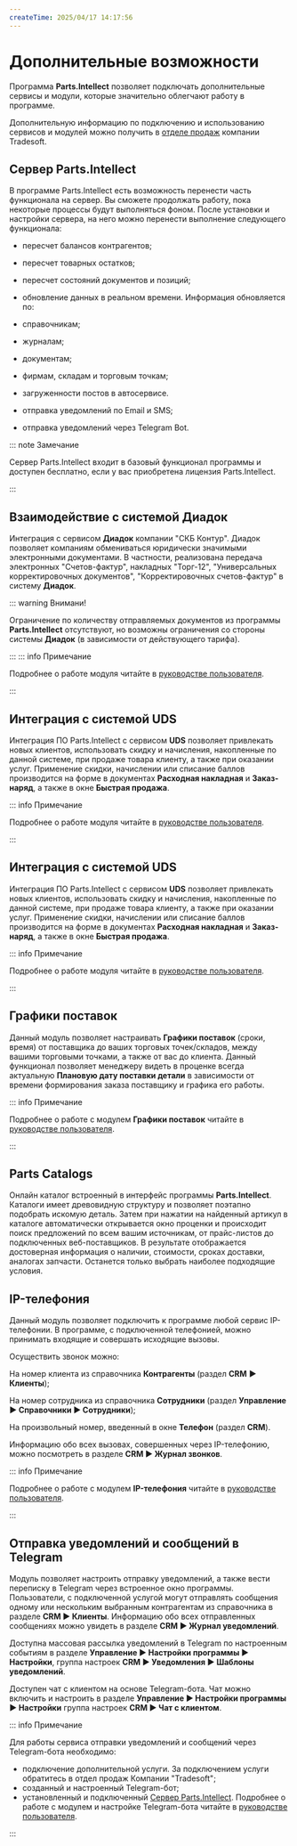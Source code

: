 ```yaml
---
createTime: 2025/04/17 14:17:56
---
```

# Дополнительные возможности

Программа **Parts.Intellect** позволяет подключать дополнительные сервисы и модули, которые значительно облегчают работу в программе.

Дополнительную информацию по подключению и использованию сервисов и модулей можно получить в [отделе продаж](https://www.tradesoft.ru/about/contacts/) компании Tradesoft.

## Сервер Parts.Intellect

В программе Parts.Intellect есть возможность перенести часть функционала на сервер. Вы сможете продолжать работу, пока некоторые процессы будут выполняться фоном. После установки и настройки сервера, на него можно перенести выполнение следующего функционала:

- пересчет балансов контрагентов;

- пересчет товарных остатков;

- пересчет состояний документов и позиций;

- обновление данных в реальном времени. Информация обновляется по:

- справочникам;

- журналам;

- документам;

- фирмам, складам и торговым точкам;

- загруженности постов в автосервисе.

- отправка уведомлений по Email и SMS;

- отправка уведомлений через Telegram Bot.

::: note Замечание

Сервер Parts.Intellect входит в базовый функционал программы и доступен бесплатно, если у вас приобретена лицензия Parts.Intellect.

:::

## Взаимодействие с системой Диадок
Интеграция с сервисом **Диадок** компании "СКБ Контур". Диадок позволяет компаниям обмениваться юридически значимыми электронными документами. В частности, реализована передача электронных "Счетов-фактур", накладных "Торг-12", "Универсальных корректировочных документов", "Корректировочных счетов-фактур" в систему **Диадок**.

::: warning Внимани!

Ограничение по количеству отправляемых документов из программы **Parts.Intellect** отсутствуют, но возможны ограничения со стороны системы **Диадок** (в зависимости от действующего тарифа).

:::
::: info Примечание

Подробнее о работе модуля читайте в [руководстве пользователя](https://product-doc.tradesoft.ru/ai/diadok/index.htm).

:::

## **Интеграция с системой UDS**
Интеграция ПО Parts.Intellect с сервисом **UDS** позволяет привлекать новых клиентов, использовать скидку и начисления, накопленные по данной системе, при продаже товара клиенту, а также при оказании услуг. Применение скидки, начислении или списание баллов производится на форме в документах **Расходная накладная** и **Заказ-наряд**, а также в окне **Быстрая продажа**.

::: info Примечание

Подробнее о работе модуля читайте в [руководстве пользователя](https://product-doc.tradesoft.ru/ai/uds/index.htm).

:::

## Интеграция с системой UDS
Интеграция ПО Parts.Intellect с сервисом **UDS** позволяет привлекать новых клиентов, использовать скидку и начисления, накопленные по данной системе, при продаже товара клиенту, а также при оказании услуг. Применение скидки, начислении или списание баллов производится на форме в документах **Расходная накладная** и **Заказ-наряд**, а также в окне **Быстрая продажа**.

::: info Примечание

Подробнее о работе модуля читайте в [руководстве пользователя](https://product-doc.tradesoft.ru/ai/uds/index.htm).

:::

## Графики поставок
Данный модуль позволяет настраивать **Графики поставок** (сроки, время) от поставщика до ваших торговых точек/складов, между вашими торговыми точками, а также от вас до клиента. Данный функционал позволяет менеджеру видеть в проценке всегда актуальную **Плановую дату поставки детали** в зависимости от времени формирования заказа поставщику и графика его работы.

::: info Примечание

Подробнее о работе с модулем **Графики поставок** читайте в [руководстве пользователя](https://product-doc.tradesoft.ru/ai/delivery_schedule/index.htm).

:::

## Parts Catalogs
Онлайн каталог встроенный в интерфейс программы **Parts.Intellect**. Каталоги имеет древовидную структуру и позволяет поэтапно подобрать искомую деталь. Затем при нажатии на найденный артикул в каталоге автоматически открывается окно проценки и происходит поиск предложений по всем вашим источникам, от прайс-листов до подключенных веб-поставщиков. В результате отображается достоверная информация о наличии, стоимости, сроках доставки, аналогах запчасти. Останется только выбрать наиболее подходящие условия.

## IP-телефония
Данный модуль позволяет подключить к программе любой сервис IP-телефонии. В программе, с подключенной телефонией, можно принимать входящие и совершать исходящие вызовы.

Осуществить звонок можно:

На номер клиента из справочника **Контрагенты** (раздел **CRM** **► Клиенты**);

На номер сотрудника из справочника **Сотрудники** (раздел **Управление ► Справочники ► Сотрудники**);

На произвольный номер, введенный в окне **Телефон** (раздел **CRM**).

Информацию обо всех вызовах, совершенных через IP-телефонию, можно посмотреть в разделе **CRM ► Журнал звонков**.

::: info Примечание

Подробнее о работе с модулем **IP-телефония** читайте в [руководстве пользователя](https://product-doc.tradesoft.ru/ai/telephone/index.htm).

:::

## Отправка уведомлений и сообщений в Telegram
Модуль позволяет настроить отправку уведомлений, а также вести переписку в Telegram через встроенное окно программы. Пользователи, с подключенной услугой могут отправлять сообщения одному или нескольким выбранным контрагентам из справочника в разделе **CRM ► Клиенты**. Информацию обо всех отправленных сообщениях можно увидеть в разделе **CRM ► Журнал уведомлений**.

Доступна массовая рассылка уведомлений в Telegram по настроенным событиям в разделе **Управление ► Настройки программы ► Настройки**, группа настроек **CRM ► Уведомления ► Шаблоны уведомлений**.

Доступен чат с клиентом на основе Telegram-бота. Чат можно включить и настроить в разделе **Управление ► Настройки программы ► Настройки** группа настроек **CRM ► Чат с клиентом**.

::: info Примечание

Для работы сервиса отправки уведомлений и сообщений через Telegram-бота необходимо:
- подключение дополнительной услуги. За подключением услуги обратитесь в отдел продаж Компании "Tradesoft";
- созданный и настроенный Telegram-бот;
- установленный и подключенный [Сервер Parts.Intellect](#678abee0-5d3e-466d-8a1b-d556b23a5110).
Подробнее о работе с модулем и настройке Telegram-бота читайте в [руководстве пользователя](https://product-doc.tradesoft.ru/ai/telegram/index.htm).

:::
